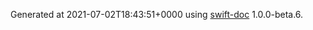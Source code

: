 Generated at 2021-07-02T18:43:51+0000 using [swift-doc](https://github.com/SwiftDocOrg/swift-doc) 1.0.0-beta.6.
